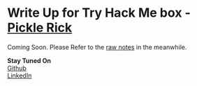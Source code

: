 # Write Up for Try Hack Me box - [Pickle Rick](https://tryhackme.com/room/picklerick)

Coming Soon. Please Refer to the [raw notes](https://github.com/pratty010/Boxes/blob/master/Try%20Hack%20Me/Easy/Pickle%20Rick/raw_notes.txt) in the meanwhile.


**Stay Tuned On**\
[Github](https://github.com/pratty010/Boxes)\
[LinkedIn](https://www.linkedin.com/in/pratyush-prakhar/)